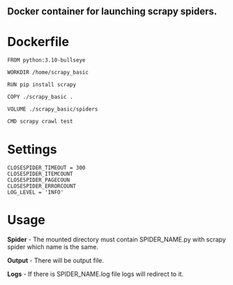 **Docker container for launching scrapy spiders.**
---
# Dockerfile #

    FROM python:3.10-bullseye

    WORKDIR /home/scrapy_basic
    
    RUN pip install scrapy
    
    COPY ./scrapy_basic .
    
    VOLUME ./scrapy_basic/spiders
    
    CMD scrapy crawl test

# Settings #

    CLOSESPIDER_TIMEOUT = 300 
    CLOSESPIDER_ITEMCOUNT
    CLOSESPIDER_PAGECOUN
    CLOSESPIDER_ERRORCOUNT
    LOG_LEVEL = 'INFO'

# Usage #

**Spider** - The mounted directory must contain SPIDER_NAME.py with scrapy spider which name is the same.

**Output** - There will be output file.

**Logs** - If there is SPIDER_NAME.log file logs will redirect to it. 
